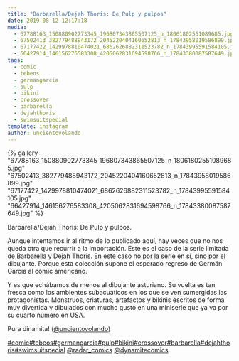 ```yaml
---
title: "Barbarella/Dejah Thoris: De Pulp y pulpos"
date: 2019-08-12 12:17:18
media: 
  - 67788163_150880902773345_196807343865507125_n_18061802551089685.jpg
  - 67502413_382779488943172_2045220404160652813_n_17843958019586899.jpg
  - 67177422_1429978810474021_6862626882311523782_n_17843995591584105.jpg
  - 66427914_146156276583308_4205062831694598766_n_17843380087587649.jpg
tags: 
  - comic
  - tebeos
  - germangarcia
  - pulp
  - bikini
  - crossover
  - barbarella
  - dejahthoris
  - swimsuitspecial
template: instagram
author: uncientovolando
---
```


{% gallery "67788163_150880902773345_196807343865507125_n_18061802551089685.jpg" "67502413_382779488943172_2045220404160652813_n_17843958019586899.jpg" "67177422_1429978810474021_6862626882311523782_n_17843995591584105.jpg" "66427914_146156276583308_4205062831694598766_n_17843380087587649.jpg" %}

Barbarella/Dejah Thoris: De Pulp y pulpos.

Aunque intentamos ir al ritmo de lo publicado aquí, hay veces que no nos queda otra que recurrir a la importación. Este es el caso de la serie limitada de Barbarella y Dejah Thoris. En este caso no por la serie en sí, sino por el dibujante. Porque esta colección supone el esperado regreso de Germán García al cómic americano.

Y es que echábamos de menos al dibujante asturiano. Su vuelta es tan fresca como los ambientes subacuáticos en los que se ven sumergidas las protagonistas. Monstruos, criaturas, artefactos y bikinis escritos de forma muy divertida y dibujados con mucho gusto en una miniserie que ya va por su cuarto número en USA.

Pura dinamita! ([@uncientovolando](https://instagram.com/uncientovolando))

[#comic](/tags/comic)[#tebeos](/tags/tebeos)[#germangarcia](/tags/germangarcia)[#pulp](/tags/pulp)[#bikini](/tags/bikini)[#crossover](/tags/crossover)[#barbarella](/tags/barbarella)[#dejahthoris](/tags/dejahthoris)[#swimsuitspecial](/tags/swimsuitspecial) [@radar_comics](https://instagram.com/radar_comics) [@dynamitecomics](https://instagram.com/dynamitecomics)
